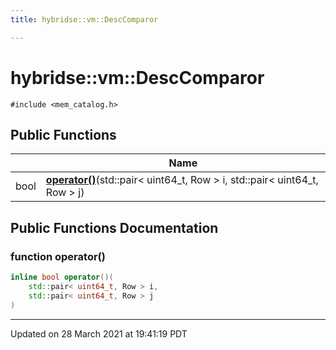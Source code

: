 ```yaml
---
title: hybridse::vm::DescComparor

---
```


# hybridse::vm::DescComparor




`#include <mem_catalog.h>`

## Public Functions

|                | Name           |
| -------------- | -------------- |
| bool | **[operator()](/hybridse/usage/api/markdown/Classes/structhybridse_1_1vm_1_1_desc_comparor.md#function-operator())**(std::pair< uint64_t, Row > i, std::pair< uint64_t, Row > j) |

## Public Functions Documentation

### function operator()

```cpp
inline bool operator()(
    std::pair< uint64_t, Row > i,
    std::pair< uint64_t, Row > j
)
```


-------------------------------

Updated on 28 March 2021 at 19:41:19 PDT